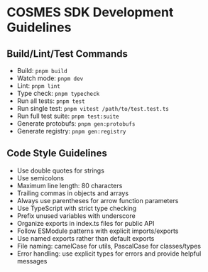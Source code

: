 # COSMES SDK Development Guidelines

## Build/Lint/Test Commands
- Build: `pnpm build`
- Watch mode: `pnpm dev`
- Lint: `pnpm lint`
- Type check: `pnpm typecheck`
- Run all tests: `pnpm test`
- Run single test: `pnpm vitest /path/to/test.test.ts`
- Run full test suite: `pnpm test:suite`
- Generate protobufs: `pnpm gen:protobufs`
- Generate registry: `pnpm gen:registry`

## Code Style Guidelines
- Use double quotes for strings
- Use semicolons
- Maximum line length: 80 characters
- Trailing commas in objects and arrays
- Always use parentheses for arrow function parameters
- Use TypeScript with strict type checking
- Prefix unused variables with underscore
- Organize exports in index.ts files for public API
- Follow ESModule patterns with explicit imports/exports
- Use named exports rather than default exports
- File naming: camelCase for utils, PascalCase for classes/types
- Error handling: use explicit types for errors and provide helpful messages